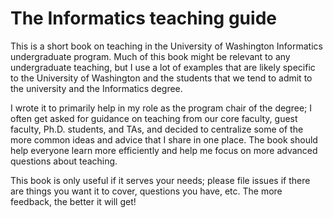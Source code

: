 # The Informatics teaching guide
This is a short book on teaching in the University of Washington Informatics undergraduate program. Much of this book might be relevant to any undergraduate teaching, but I use a lot of examples that are likely specific to the University of Washington and the students that we tend to admit to the university and the Informatics degree.

I wrote it to primarily help in my role as the program chair of the degree; I often get asked for guidance on teaching from our core faculty, guest faculty, Ph.D. students, and TAs, and decided to centralize some of the more common ideas and advice that I share in one place. The book should help everyone learn more efficiently and help me focus on more advanced questions about teaching.

This book is only useful if it serves your needs; please file issues if there are things you want it to cover, questions you have, etc. The more feedback, the better it will get!